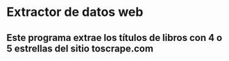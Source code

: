# Extractor de datos web


## Este programa extrae los títulos de libros con 4 o 5 estrellas del sitio toscrape.com
